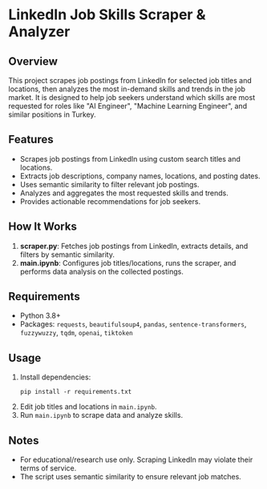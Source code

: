 # LinkedIn Job Skills Scraper & Analyzer

## Overview
This project scrapes job postings from LinkedIn for selected job titles and locations, then analyzes the most in-demand skills and trends in the job market. It is designed to help job seekers understand which skills are most requested for roles like "AI Engineer", "Machine Learning Engineer", and similar positions in Turkey.

## Features
- Scrapes job postings from LinkedIn using custom search titles and locations.
- Extracts job descriptions, company names, locations, and posting dates.
- Uses semantic similarity to filter relevant job postings.
- Analyzes and aggregates the most requested skills and trends.
- Provides actionable recommendations for job seekers.

## How It Works
1. **scraper.py**: Fetches job postings from LinkedIn, extracts details, and filters by semantic similarity.
2. **main.ipynb**: Configures job titles/locations, runs the scraper, and performs data analysis on the collected postings.

## Requirements
- Python 3.8+
- Packages: `requests`, `beautifulsoup4`, `pandas`, `sentence-transformers`, `fuzzywuzzy`, `tqdm`, `openai`, `tiktoken`

## Usage
1. Install dependencies:
   ```
   pip install -r requirements.txt
   ```
2. Edit job titles and locations in `main.ipynb`.
3. Run `main.ipynb` to scrape data and analyze skills.

## Notes
- For educational/research use only. Scraping LinkedIn may violate their terms of service.
- The script uses semantic similarity to ensure relevant job matches.